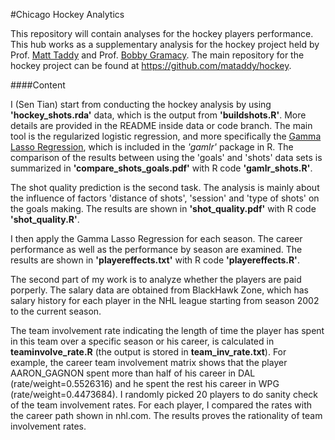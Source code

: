 #Chicago Hockey Analytics


This repository will contain analyses for the hockey players performance. This hub works as a supplementary analysis for the hockey project held by Prof. [Matt Taddy](http://faculty.chicagobooth.edu/matt.taddy/) and Prof. [Bobby Gramacy](http://faculty.chicagobooth.edu/robert.gramacy/). The main repository for the hockey project can be found at <https://github.com/mataddy/hockey>.

####Content

I (Sen Tian) start from conducting the hockey analysis by using **'hockey_shots.rda'** data, which is the output from **'buildshots.R'**. More details are provided in the README inside data or code branch. The main tool is the regularized logistic regression, and more specifically the [Gamma Lasso Regression](https://github.com/mataddy/gamlr), which is included in the *'gamlr'* package in R. The comparison of the results between using the 'goals' and 'shots' data sets is summarized in **'compare_shots_goals.pdf'** with R code **'gamlr_shots.R'**. 

The shot quality prediction is the second task. The analysis is mainly about the influence of factors 'distance of shots', 'session' and 'type of shots' on the goals making. The results are shown in **'shot_quality.pdf'** with R code **'shot_quality.R'**. 

I then apply the Gamma Lasso Regression for each season. The career performance as well as the performance by season are examined. The results are shown in **'playereffects.txt'** with R code **'playereffects.R'**.

The second part of my work is to analyze whether the players are paid porperly. The salary data are obtained from BlackHawk Zone, which has salary history for each player in the NHL league starting from season 2002 to the current season. 

The team involvement rate indicating the length of time the player has spent in this team over a specific season or his career, is calculated in **teaminvolve_rate.R** (the output is stored in **team_inv_rate.txt**). For example, the career team involvement matrix shows that the player AARON_GAGNON spent more than half of his career in DAL (rate/weight=0.5526316) and he spent the rest his career in WPG (rate/weight=0.4473684). I randomly picked 20 players to do sanity check of the team involvement rates. For each player, I compared the rates with the career path shown in nhl.com. The results proves the rationality of team involvement rates. 


